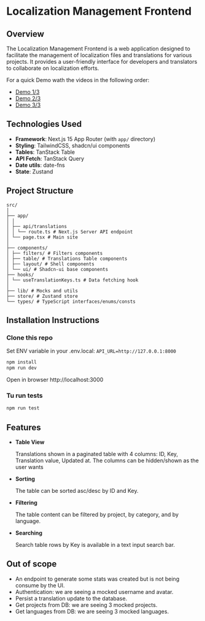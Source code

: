 # Localization Management Frontend

## Overview

The Localization Management Frontend is a web application designed to facilitate the management of localization files and translations for various projects. It provides a user-friendly interface for developers and translators to collaborate on localization efforts.

For a quick Demo wath the videos in the following order:

- [Demo 1/3](https://www.loom.com/share/72843c2866f145fbb289bf96186acd81?sid=e75f0b7b-a711-4da1-afd0-afab3dd7dc38)
- [Demo 2/3](https://www.loom.com/share/0331c6ccc0804959b7374148662ba066?sid=efef7b05-33d9-4c70-8fb7-1dcf939c547f)
- [Demo 3/3](https://www.loom.com/share/ecff1de1fad84648929f2f8c7843b906?sid=71a7395b-1dad-4c81-969f-1eee1029c68e)

## Technologies Used

- **Framework**: Next.js 15 App Router (with `app/` directory)
- **Styling**: TailwindCSS, shadcn/ui components
- **Tables**: TanStack Table
- **API Fetch**: TanStack Query
- **Date utils**: date-fns
- **State**: Zustand

## Project Structure

```text
src/
│
├── app/
│ │
│ ├── api/translations
│ │ └── route.ts # Next.js Server API endpoint
│ └── page.tsx # Main site
│
├── components/
│ ├── filters/ # Filters components
│ ├── table/ # Translations Table components
│ ├── layout/ # Shell components
│ └── ui/ # Shadcn-ui base components
├── hooks/
│ └── useTranslationKeys.ts # Data fetching hook
│
├── lib/ # Mocks and utils
├── store/ # Zustand store
└── types/ # TypeScript interfaces/enums/consts
```

## Installation Instructions

### Clone this repo

Set ENV variable in your .env.local: `API_URL=http://127.0.0.1:8000`

```bash
npm install
npm run dev
```

Open in browser http://localhost:3000

### Tu run tests

```bash
npm run test
```

## Features

- **Table View**

  Translations shown in a paginated table with 4 columns: ID, Key, Translation value, Updated at. The columns can be hidden/shown as the user wants

- **Sorting**

  The table can be sorted asc/desc by ID and Key.

- **Filtering**

  The table content can be filtered by project, by category, and by language.

- **Searching**

  Search table rows by Key is available in a text input search bar.

## Out of scope

- An endpoint to generate some stats was created but is not being consume by the UI.
- Authentication: we are seeing a mocked username and avatar.
- Persist a translation update to the database.
- Get projects from DB: we are seeing 3 mocked projects.
- Get languages from DB: we are seeing 3 mocked languages.
